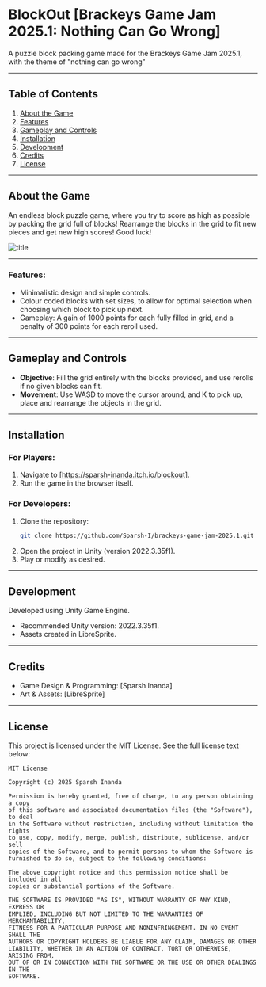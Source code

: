 # **BlockOut [Brackeys Game Jam 2025.1: Nothing Can Go Wrong]**  
A puzzle block packing game made for the Brackeys Game Jam 2025.1, with the theme of "nothing can go wrong"

---

## **Table of Contents**  
1. [About the Game](#about-the-game)  
2. [Features](#features)  
4. [Gameplay and Controls](#gameplay-and-controls)  
5. [Installation](#installation)  
6. [Development](#development)  
7. [Credits](#credits)  
8. [License](#license)

---

## **About the Game**  
An endless block puzzle game, where you try to score as high as possible by packing the grid full of blocks! Rearrange the blocks in the grid to fit new pieces and get new high scores! Good luck!

![title](https://github.com/user-attachments/assets/381d3416-7b16-40e3-82b6-21a32fe89585)

---

### **Features**:
- Minimalistic design and simple controls.  
- Colour coded blocks with set sizes, to allow for optimal selection when choosing which block to pick up next.
- Gameplay: A gain of 1000 points for each fully filled in grid, and a penalty of 300 points for each reroll used.

---

## **Gameplay and Controls**  
- **Objective**: Fill the grid entirely with the blocks provided, and use rerolls if no given blocks can fit.
- **Movement**: Use WASD to move the cursor around, and K to pick up, place and rearrange the objects in the grid.

---

## **Installation**  
### **For Players**:  
1. Navigate to [https://sparsh-inanda.itch.io/blockout].  
2. Run the game in the browser itself.

### **For Developers**:  
1. Clone the repository:  
   ```bash  
   git clone https://github.com/Sparsh-I/brackeys-game-jam-2025.1.git
   ```
2. Open the project in Unity (version 2022.3.35f1).
3. Play or modify as desired.

---

## **Development**  
Developed using Unity Game Engine.
- Recommended Unity version: 2022.3.35f1.
- Assets created in LibreSprite.

---

## **Credits**
- Game Design & Programming: [Sparsh Inanda]
- Art & Assets: [LibreSprite]

--- 

## **License**

This project is licensed under the MIT License. See the full license text below:

```plaintext
MIT License

Copyright (c) 2025 Sparsh Inanda

Permission is hereby granted, free of charge, to any person obtaining a copy
of this software and associated documentation files (the "Software"), to deal
in the Software without restriction, including without limitation the rights
to use, copy, modify, merge, publish, distribute, sublicense, and/or sell
copies of the Software, and to permit persons to whom the Software is
furnished to do so, subject to the following conditions:

The above copyright notice and this permission notice shall be included in all
copies or substantial portions of the Software.

THE SOFTWARE IS PROVIDED "AS IS", WITHOUT WARRANTY OF ANY KIND, EXPRESS OR
IMPLIED, INCLUDING BUT NOT LIMITED TO THE WARRANTIES OF MERCHANTABILITY,
FITNESS FOR A PARTICULAR PURPOSE AND NONINFRINGEMENT. IN NO EVENT SHALL THE
AUTHORS OR COPYRIGHT HOLDERS BE LIABLE FOR ANY CLAIM, DAMAGES OR OTHER
LIABILITY, WHETHER IN AN ACTION OF CONTRACT, TORT OR OTHERWISE, ARISING FROM,
OUT OF OR IN CONNECTION WITH THE SOFTWARE OR THE USE OR OTHER DEALINGS IN THE
SOFTWARE.
```
